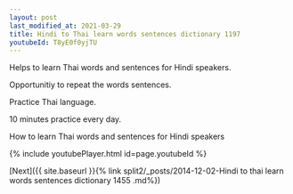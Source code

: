 ```yaml
---
layout: post
last_modified_at: 2021-03-29
title: Hindi to Thai learn words sentences dictionary 1197 
youtubeId: T8yE0f0yjTU
---
```

 
 
Helps to learn Thai words and sentences for Hindi speakers.

Opportunitiy to repeat the words sentences. 

Practice Thai language. 
 
10 minutes practice every day. 
 
How to learn Thai words and sentences for Hindi speakers 
 
{% include youtubePlayer.html id=page.youtubeId %}
 
 
[Next]({{ site.baseurl }}{% link  split2/_posts/2014-12-02-Hindi to thai learn words sentences dictionary 1455 .md%})
 
